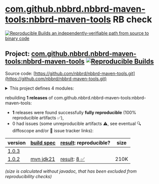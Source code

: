 [com.github.nbbrd.nbbrd-maven-tools:nbbrd-maven-tools](https://central.sonatype.com/artifact/com.github.nbbrd.nbbrd-maven-tools/nbbrd-maven-tools/versions) RB check
=======

[![Reproducible Builds](https://reproducible-builds.org/images/logos/rb.svg) an independently-verifiable path from source to binary code](https://reproducible-builds.org/)

## Project: [com.github.nbbrd.nbbrd-maven-tools:nbbrd-maven-tools](https://central.sonatype.com/artifact/com.github.nbbrd.nbbrd-maven-tools/nbbrd-maven-tools/versions) [![Reproducible Builds](https://img.shields.io/endpoint?url=https://raw.githubusercontent.com/jvm-repo-rebuild/reproducible-central/master/content/com/github/nbbrd/nbbrd-maven-tools/badge.json)](https://github.com/jvm-repo-rebuild/reproducible-central/blob/master/content/com/github/nbbrd/nbbrd-maven-tools/README.md)

Source code: [https://github.com/nbbrd/nbbrd-maven-tools.git](https://github.com/nbbrd/nbbrd-maven-tools.git)

<details><summary>This project defines 4 modules:</summary>

* [com.github.nbbrd.nbbrd-maven-tools:compatibility-api](https://central.sonatype.com/artifact/com.github.nbbrd.nbbrd-maven-tools/compatibility-api/overview)
* [com.github.nbbrd.nbbrd-maven-tools:compatibility-maven-plugin](https://central.sonatype.com/artifact/com.github.nbbrd.nbbrd-maven-tools/compatibility-maven-plugin/overview)
* [com.github.nbbrd.nbbrd-maven-tools:nbbrd-maven-bom](https://central.sonatype.com/artifact/com.github.nbbrd.nbbrd-maven-tools/nbbrd-maven-bom/overview)
* [com.github.nbbrd.nbbrd-maven-tools:nbbrd-maven-tools](https://central.sonatype.com/artifact/com.github.nbbrd.nbbrd-maven-tools/nbbrd-maven-tools/overview)
</details>

rebuilding **1 releases** of com.github.nbbrd.nbbrd-maven-tools:nbbrd-maven-tools:
- **1** releases were found successfully **fully reproducible** (100% reproducible artifacts :white_check_mark:),
- 0 had issues (some unreproducible artifacts :warning:, see eventual :mag: diffoscope and/or :memo: issue tracker links):

| version | [build spec](/BUILDSPEC.md) | [result](https://reproducible-builds.org/docs/jvm/): reproducible? | size |
| -- | --------- | ------ | -- |
| [1.0.3](https://central.sonatype.com/artifact/com.github.nbbrd.nbbrd-maven-tools/nbbrd-maven-tools/1.0.3/pom) | | | |
| [1.0.2](https://central.sonatype.com/artifact/com.github.nbbrd.nbbrd-maven-tools/nbbrd-maven-tools/1.0.2/pom) | [mvn jdk21](nbbrd-maven-tools-1.0.2.buildspec) | [result](nbbrd-maven-tools-1.0.2.buildinfo): [8 :white_check_mark: ](nbbrd-maven-tools-1.0.2.buildcompare) | 210K |

<i>(size is calculated without javadoc, that has been excluded from reproducibility checks)</i>
